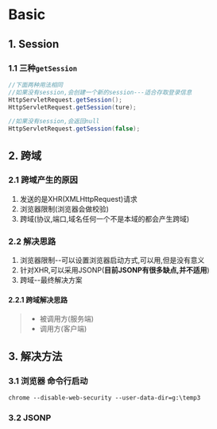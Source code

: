 # Basic

## 1. Session

### 1.1 三种`getSession`

```java
//下面两种用法相同
//如果没有session,会创建一个新的session---适合存取登录信息
HttpServletRequest.getSession();
HttpServletRequest.getSession(ture);

//如果没有session,会返回null
HttpServletRequest.getSession(false);
```

## 2. 跨域

### 2.1 跨域产生的原因

1. 发送的是XHR(XMLHttpRequest)请求
2. 浏览器限制(浏览器会做校验)
3. 跨域(协议,端口,域名任何一个不是本域的都会产生跨域)

### 2.2 解决思路

1. 浏览器限制--可以设置浏览器启动方式,可以用,但是没有意义
2. 针对XHR,可以采用JSONP(**目前JSONP有很多缺点,并不适用**)
3. 跨域--最终解决方案



#### 2.2.1 跨域解决思路

>  - 被调用方(服务端)
>  - 调用方(客户端)

## 3. 解决方法

### 3.1  浏览器  命令行启动

`chrome --disable-web-security --user-data-dir=g:\temp3`

### 3.2 JSONP










